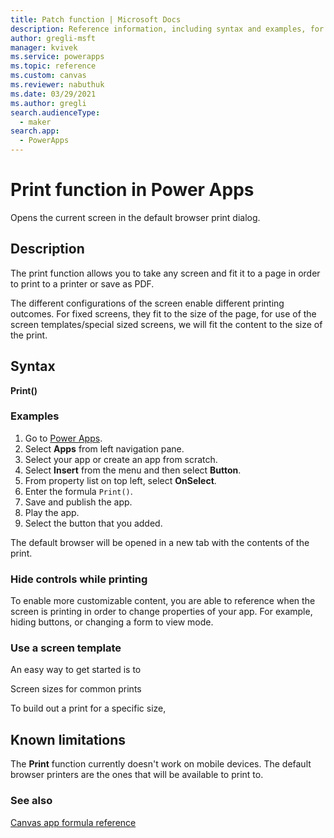 ```yaml
---
title: Patch function | Microsoft Docs
description: Reference information, including syntax and examples, for the Patch function in Power Apps
author: gregli-msft
manager: kvivek
ms.service: powerapps
ms.topic: reference
ms.custom: canvas
ms.reviewer: nabuthuk
ms.date: 03/29/2021
ms.author: gregli
search.audienceType: 
  - maker
search.app: 
  - PowerApps
---
```


# Print function in Power Apps 

Opens the current screen in the default browser print dialog. 

## Description 

The print function allows you to take any screen and fit it to a page in order to print to a printer or save as PDF.  

The different configurations of the screen enable different printing outcomes. For fixed screens, they fit to the size of the page, for use of the screen templates/special sized screens, we will fit the content to the size of the print.  

## Syntax

**Print()**

### Examples

1. Go to [Power Apps](https://make.powerapps.com).
1. Select **Apps** from left navigation pane.
1. Select your app or create an app from scratch. 
1. Select **Insert** from the menu and then select **Button**.
1. From property list on top left, select **OnSelect**.
1. Enter the formula `Print()`. 
1. Save and publish the app.
1. Play the app.
1. Select the button that you added.  

The default browser will be opened in a new tab with the contents of the print.  

### Hide controls while printing 

To enable more customizable content, you are able to reference when the screen is printing in order to change properties of your app. For example, hiding buttons, or changing a form to view mode.  

### Use a screen template 

An easy way to get started is to  

Screen sizes for common prints

To build out a print for a specific size,  

## Known limitations

The **Print** function currently doesn't work on mobile devices. The default browser printers are the ones that will be available to print to.  

### See also

[Canvas app formula reference](../formula-reference.md)